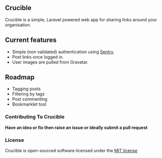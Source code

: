 ## Crucible

Crucible is a simple, Laravel powered web app for sharing links around your organisation.

## Current features

* Simple (non validated) authentication using [Sentry](http://docs.cartalyst.com/sentry-2).
* Post links once logged in.
* User images are pulled from Gravatar.

## Roadmap
* Tagging posts
* Filtering by tags
* Post commenting
* Bookmarklet tool

### Contributing To Crucible

**Have an idea or fix then raise an issue or ideally submit a pull request**

### License

Crucible is open-sourced software licensed under the [MIT license](http://opensource.org/licenses/MIT)
